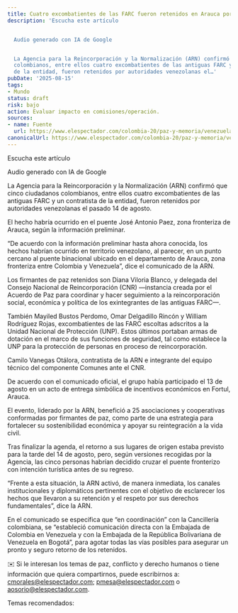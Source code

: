 ```yaml
---
title: Cuatro excombatientes de las FARC fueron retenidos en Arauca por
description: 'Escucha este artículo


  Audio generado con IA de Google


  La Agencia para la Reincorporación y la Normalización (ARN) confirmó que cinco ciudadanos
  colombianos, entre ellos cuatro excombatientes de las antiguas FARC y un contratista
  de la entidad, fueron retenidos por autoridades venezolanas el…'
pubDate: '2025-08-15'
tags:
- Mundo
status: draft
risk: bajo
action: Evaluar impacto en comisiones/operación.
sources:
- name: Fuente
  url: https://www.elespectador.com/colombia-20/paz-y-memoria/venezuela-retiene-a-cuatro-excombatientes-de-farc-en-arauca-esto-dice-la-agencia-de-reincoporacion-acuerdo-de-paz/
canonicalUrl: https://www.elespectador.com/colombia-20/paz-y-memoria/venezuela-retiene-a-cuatro-excombatientes-de-farc-en-arauca-esto-dice-la-agencia-de-reincoporacion-acuerdo-de-paz/
---
```

Escucha este artículo

Audio generado con IA de Google

La Agencia para la Reincorporación y la Normalización (ARN) confirmó que cinco ciudadanos colombianos, entre ellos cuatro excombatientes de las antiguas FARC y un contratista de la entidad, fueron retenidos por autoridades venezolanas el pasado 14 de agosto.

El hecho habría ocurrido en el puente José Antonio Paez, zona fronteriza de Arauca, según la información preliminar.

“De acuerdo con la información preliminar hasta ahora conocida, los hechos habrían ocurrido en territorio venezolano, al parecer, en un punto cercano al puente binacional ubicado en el departamento de Arauca, zona fronteriza entre Colombia y Venezuela”, dice el comunicado de la ARN.

Los firmantes de paz retenidos son Diana Viloria Blanco, y delegada del Consejo Nacional de Reincorporación (CNR) —instancia creada por el Acuerdo de Paz para coordinar y hacer seguimiento a la reincorporación social, económica y política de los exintegrantes de las antiguas FARC—.

También Mayiled Bustos Perdomo, Omar Delgadillo Rincón y William Rodríguez Rojas, excombatientes de las FARC escoltas adscritos a la Unidad Nacional de Protección (UNP). Estos últimos portaban armas de dotación en el marco de sus funciones de seguridad, tal como establece la UNP para la protección de personas en proceso de reincorporación.

Camilo Vanegas Otálora, contratista de la ARN e integrante del equipo técnico del componente Comunes ante el CNR.

De acuerdo con el comunicado oficial, el grupo había participado el 13 de agosto en un acto de entrega simbólica de incentivos económicos en Fortul, Arauca.

El evento, liderado por la ARN, benefició a 25 asociaciones y cooperativas conformadas por firmantes de paz, como parte de una estrategia para fortalecer su sostenibilidad económica y apoyar su reintegración a la vida civil.

Tras finalizar la agenda, el retorno a sus lugares de origen estaba previsto para la tarde del 14 de agosto, pero, según versiones recogidas por la Agencia, las cinco personas habrían decidido cruzar el puente fronterizo con intención turística antes de su regreso.

“Frente a esta situación, la ARN activó, de manera inmediata, los canales institucionales y diplomáticos pertinentes con el objetivo de esclarecer los hechos que llevaron a su retención y el respeto por sus derechos fundamentales”, dice la ARN.

En el comunicado se especifica que “en coordinación” con la Cancillería colombiana, se “estableció comunicación directa con la Embajada de Colombia en Venezuela y con la Embajada de la República Bolivariana de Venezuela en Bogotá”, para agotar todas las vías posibles para asegurar un pronto y seguro retorno de los retenidos.

✉️ Si le interesan los temas de paz, conflicto y derecho humanos o tiene información que quiera compartirnos, puede escribirnos a: cmorales@elespectador.com; pmesa@elespectador.com o aosorio@elespectador.com.

Temas recomendados: